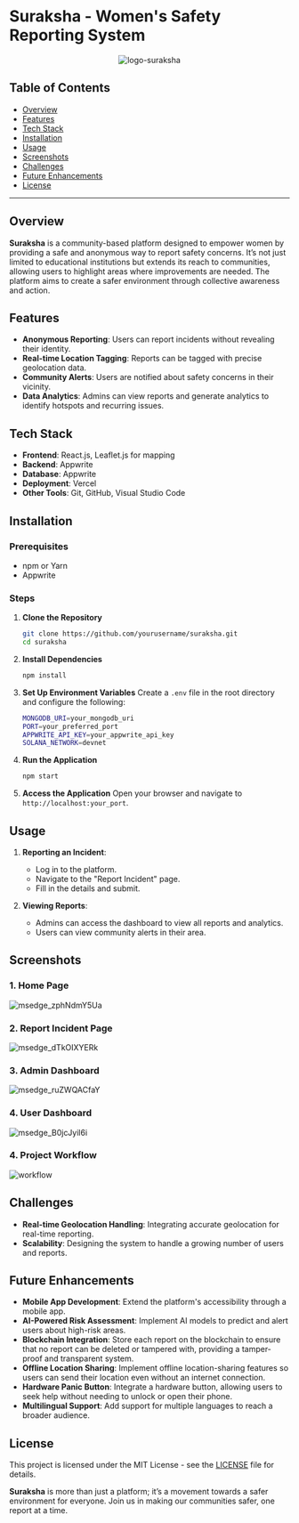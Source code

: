 # Suraksha - Women's Safety Reporting System

<p align="center">
  <img src="https://github.com/user-attachments/assets/f00ae076-82af-4c04-8f48-4081eaec50fd" alt="logo-suraksha">
</p>

## Table of Contents

- [Overview](#overview)
- [Features](#features)
- [Tech Stack](#tech-stack)
- [Installation](#installation)
- [Usage](#usage)
- [Screenshots](#screenshots)
- [Challenges](#challenges)
- [Future Enhancements](#future-enhancements)
- [License](#license)

---

## Overview

**Suraksha** is a community-based platform designed to empower women by providing a safe and anonymous way to report safety concerns. It’s not just limited to educational institutions but extends its reach to communities, allowing users to highlight areas where improvements are needed. The platform aims to create a safer environment through collective awareness and action.

## Features

- **Anonymous Reporting**: Users can report incidents without revealing their identity.
- **Real-time Location Tagging**: Reports can be tagged with precise geolocation data.
- **Community Alerts**: Users are notified about safety concerns in their vicinity.
- **Data Analytics**: Admins can view reports and generate analytics to identify hotspots and recurring issues.

## Tech Stack

- **Frontend**: React.js, Leaflet.js for mapping
- **Backend**: Appwrite
- **Database**: Appwrite
- **Deployment**: Vercel
- **Other Tools**: Git, GitHub, Visual Studio Code

## Installation

### Prerequisites

- npm or Yarn
- Appwrite

### Steps

1. **Clone the Repository**
   ```bash
   git clone https://github.com/yourusername/suraksha.git
   cd suraksha
   ```

2. **Install Dependencies**
   ```bash
   npm install
   ```

3. **Set Up Environment Variables**
   Create a `.env` file in the root directory and configure the following:
   ```bash
   MONGODB_URI=your_mongodb_uri
   PORT=your_preferred_port
   APPWRITE_API_KEY=your_appwrite_api_key
   SOLANA_NETWORK=devnet
   ```

4. **Run the Application**
   ```bash
   npm start
   ```

5. **Access the Application**
   Open your browser and navigate to `http://localhost:your_port`.

## Usage

1. **Reporting an Incident**: 
   - Log in to the platform.
   - Navigate to the "Report Incident" page.
   - Fill in the details and submit.

2. **Viewing Reports**:
   - Admins can access the dashboard to view all reports and analytics.
   - Users can view community alerts in their area.

## Screenshots

### 1. Home Page
![msedge_zphNdmY5Ua](https://github.com/user-attachments/assets/fb1cb915-c877-4f6f-8f94-ea8909f340ab)

### 2. Report Incident Page
![msedge_dTkOIXYERk](https://github.com/user-attachments/assets/58c10413-f9dc-4bb8-bcf9-f71f982b2889)

### 3. Admin Dashboard
![msedge_ruZWQACfaY](https://github.com/user-attachments/assets/d367aaa6-dce3-4046-9b9e-4de834222e9c)

### 4. User Dashboard
![msedge_B0jcJyil6i](https://github.com/user-attachments/assets/d1ceb8b9-e173-4a3b-bd1b-b6a314083af1)

### 4. Project Workflow
![workflow](https://github.com/user-attachments/assets/9e322a64-3b9a-4ff6-b942-c48e46986c89)


## Challenges

- **Real-time Geolocation Handling**: Integrating accurate geolocation for real-time reporting.
- **Scalability**: Designing the system to handle a growing number of users and reports.

## Future Enhancements

- **Mobile App Development**: Extend the platform's accessibility through a mobile app.
- **AI-Powered Risk Assessment**: Implement AI models to predict and alert users about high-risk areas.
- **Blockchain Integration**: Store each report on the blockchain to ensure that no report can be deleted or tampered with, providing a tamper-proof and transparent system.
- **Offline Location Sharing**: Implement offline location-sharing features so users can send their location even without an internet connection.
- **Hardware Panic Button**: Integrate a hardware button, allowing users to seek help without needing to unlock or open their phone.
- **Multilingual Support**: Add support for multiple languages to reach a broader audience.

## License

This project is licensed under the MIT License - see the [LICENSE](LICENSE) file for details.

**Suraksha** is more than just a platform; it’s a movement towards a safer environment for everyone. Join us in making our communities safer, one report at a time.

